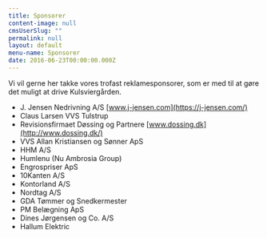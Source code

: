 ```yaml
---
title: Sponsorer
content-image: null
cmsUserSlug: ""
permalink: null
layout: default
menu-name: Sponsorer
date: 2016-06-23T00:00:00.000Z
---
```


Vi vil gerne her takke vores trofast reklamesponsorer, som er med til at gøre det muligt at drive Kulsviergården. 

* J. Jensen Nedrivning A/S [www.j-jensen.com](https://j-jensen.com/)
* Claus Larsen VVS Tulstrup
* Revisionsfirmaet Døssing og Partnere [www.dossing.dk](http://www.dossing.dk/)
* VVS Allan Kristiansen og Sønner ApS
* HHM A/S
* Humlenu (Nu Ambrosia Group)
* Engrospriser ApS
* 10Kanten A/S
* Kontorland A/S
* Nordtag A/S
* GDA Tømmer og Snedkermester
* PM Belægning ApS
* Dines Jørgensen og Co. A/S
* Hallum Elektric





